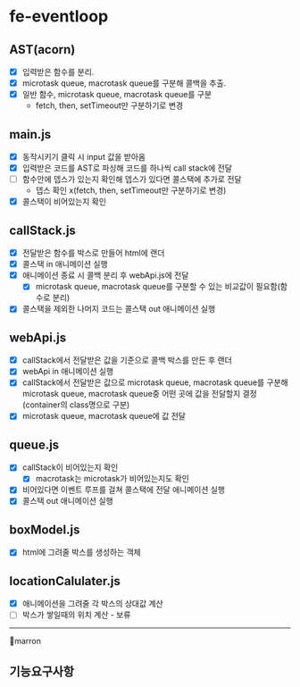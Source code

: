 # fe-eventloop

## AST(acorn)
 - [X] 입력받은 함수를 분리.
 - [X] microtask queue, macrotask queue를 구분해 콜백을 추출.
 - [X] 일반 함수, microtask queue, macrotask queue를 구분
   - fetch, then, setTimeout만 구분하기로 변경

## main.js
 - [X] 동작시키기 클릭 시 input 값을 받아옴
 - [X] 입력받은 코드를 AST로 파싱해 코드를 하나씩 call stack에 전달
 - [ ] 함수안에 뎁스가 있는지 확인해 뎁스가 있다면 콜스택에 추가로 전달
   -  뎁스 확인 x(fetch, then, setTimeout만 구분하기로 변경)
 - [X] 콜스택이 비어있는지 확인

## callStack.js
 - [X] 전달받은 함수를 박스로 만들어 html에 랜더
 - [X] 콜스택 in 애니메이션 실행
 - [X] 애니메이션 종료 시 콜백 분리 후 webApi.js에 전달
   - [X] microtask queue, macrotask queue를 구분할 수 있는 비교값이 필요함(함수로 분리)
 - [X] 콜스택을 제외한 나머지 코드는 콜스택 out 애니메이션 실행

## webApi.js
 - [X] callStack에서 전달받은 값을 기준으로 콜백 박스를 만든 후 랜더
 - [X] webApi in 애니메이션 실행
 - [X] callStack에서 전달받은 값으로 microtask queue, macrotask queue를 구분해 microtask queue, macrotask queue중 어떤 곳에 값을 전달할지 결정(container의 class명으로 구분)
 - [X] microtask queue, macrotask queue에 값 전달

## queue.js
 - [X] callStack이 비어있는지 확인
   - [X] macrotask는 microtask가 비어있는지도 확인
 - [X] 비어있다면 이벤트 루프를 걸쳐 콜스택에 전달 애니메이션 실행
 - [X] 콜스택 out 애니메이션 실행

## boxModel.js
 - [X] html에 그려줄 박스를 생성하는 객체

## locationCalulater.js
 - [X] 애니메이션을 그려줄 각 박스의 상대값 계산
 - [ ] 박스가 쌓일때의 위치 계산 - 보류

 ---------------
 🫡marron
 ## 기능요구사항
